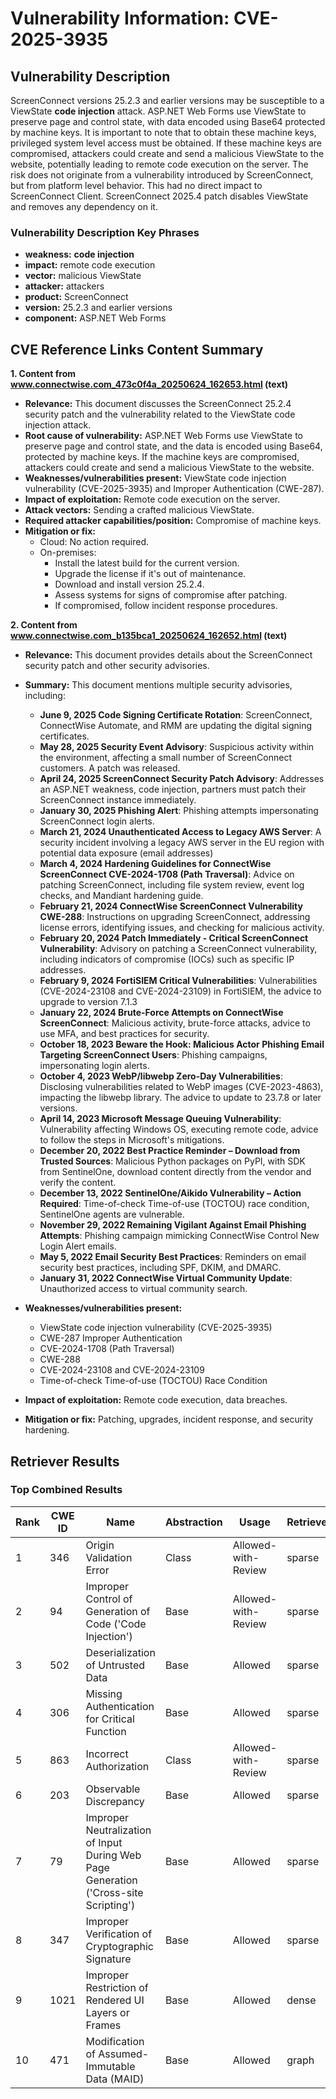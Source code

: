 # Vulnerability Information: CVE-2025-3935

## Vulnerability Description
ScreenConnect versions 25.2.3 and earlier versions may be susceptible to a ViewState **code injection** attack. ASP.NET Web Forms use ViewState to preserve page and control state, with data encoded using Base64 protected by machine keys. It is important to note that to obtain these machine keys, privileged system level access must be obtained. If these machine keys are compromised, attackers could create and send a malicious ViewState to the website, potentially leading to remote code execution on the server. The risk does not originate from a vulnerability introduced by ScreenConnect, but from platform level behavior. This had no direct impact to ScreenConnect Client. ScreenConnect 2025.4 patch disables ViewState and removes any dependency on it.

### Vulnerability Description Key Phrases
- **weakness:** **code injection**
- **impact:** remote code execution
- **vector:** malicious ViewState
- **attacker:** attackers
- **product:** ScreenConnect
- **version:** 25.2.3 and earlier versions
- **component:** ASP.NET Web Forms

## CVE Reference Links Content Summary
**1.  Content from www.connectwise.com_473c0f4a_20250624_162653.html (text)**

*   **Relevance:** This document discusses the ScreenConnect 25.2.4 security patch and the vulnerability related to the ViewState code injection attack.
*   **Root cause of vulnerability:** ASP.NET Web Forms use ViewState to preserve page and control state, and the data is encoded using Base64, protected by machine keys. If the machine keys are compromised, attackers could create and send a malicious ViewState to the website.
*   **Weaknesses/vulnerabilities present:** ViewState code injection vulnerability (CVE-2025-3935) and Improper Authentication (CWE-287).
*   **Impact of exploitation:** Remote code execution on the server.
*   **Attack vectors:** Sending a crafted malicious ViewState.
*   **Required attacker capabilities/position:** Compromise of machine keys.
*   **Mitigation or fix:**
    *   Cloud: No action required.
    *   On-premises:
        *   Install the latest build for the current version.
        *   Upgrade the license if it's out of maintenance.
        *   Download and install version 25.2.4.
        *   Assess systems for signs of compromise after patching.
        *   If compromised, follow incident response procedures.

**2.  Content from www.connectwise.com_b135bca1_20250624_162652.html (text)**

*   **Relevance:** This document provides details about the ScreenConnect security patch and other security advisories.
*   **Summary:** This document mentions multiple security advisories, including:
    *   **June 9, 2025 Code Signing Certificate Rotation**: ScreenConnect, ConnectWise Automate, and RMM are updating the digital signing certificates.
    *   **May 28, 2025 Security Event Advisory**: Suspicious activity within the environment, affecting a small number of ScreenConnect customers. A patch was released.
    *   **April 24, 2025 ScreenConnect Security Patch Advisory**: Addresses an ASP.NET weakness, code injection, partners must patch their ScreenConnect instance immediately.
    *   **January 30, 2025 Phishing Alert**: Phishing attempts impersonating ScreenConnect login alerts.
    *   **March 21, 2024 Unauthenticated Access to Legacy AWS Server**: A security incident involving a legacy AWS server in the EU region with potential data exposure (email addresses)
    *   **March 4, 2024 Hardening Guidelines for ConnectWise ScreenConnect CVE-2024-1708 (Path Traversal)**: Advice on patching ScreenConnect, including file system review, event log checks, and Mandiant hardening guide.
    *   **February 21, 2024 ConnectWise ScreenConnect Vulnerability CWE-288**: Instructions on upgrading ScreenConnect, addressing license errors, identifying issues, and checking for malicious activity.
    *   **February 20, 2024 Patch Immediately - Critical ScreenConnect Vulnerability**: Advisory on patching a ScreenConnect vulnerability, including indicators of compromise (IOCs) such as specific IP addresses.
    *   **February 9, 2024 FortiSIEM Critical Vulnerabilities**: Vulnerabilities (CVE-2024-23108 and CVE-2024-23109) in FortiSIEM, the advice to upgrade to version 7.1.3
    *   **January 22, 2024 Brute-Force Attempts on ConnectWise ScreenConnect**: Malicious activity, brute-force attacks, advice to use MFA, and best practices for security.
    *   **October 18, 2023 Beware the Hook: Malicious Actor Phishing Email Targeting ScreenConnect Users**: Phishing campaigns, impersonating login alerts.
    *   **October 4, 2023 WebP/libwebp Zero-Day Vulnerabilities**: Disclosing vulnerabilities related to WebP images (CVE-2023-4863), impacting the libwebp library. The advice to update to 23.7.8 or later versions.
    *   **April 14, 2023 Microsoft Message Queuing Vulnerability**: Vulnerability affecting Windows OS, executing remote code, advice to follow the steps in Microsoft's mitigations.
    *   **December 20, 2022 Best Practice Reminder – Download from Trusted Sources**: Malicious Python packages on PyPI, with SDK from SentinelOne, download content directly from the vendor and verify the content.
    *   **December 13, 2022 SentinelOne/Aikido Vulnerability – Action Required**: Time-of-check Time-of-use (TOCTOU) race condition, SentinelOne agents are vulnerable.
    *   **November 29, 2022 Remaining Vigilant Against Email Phishing Attempts**: Phishing campaign mimicking ConnectWise Control New Login Alert emails.
    *   **May 5, 2022 Email Security Best Practices**: Reminders on email security best practices, including SPF, DKIM, and DMARC.
    *   **January 31, 2022 ConnectWise Virtual Community Update**: Unauthorized access to virtual community search.

*   **Weaknesses/vulnerabilities present:**
    *   ViewState code injection vulnerability (CVE-2025-3935)
    *   CWE-287 Improper Authentication
    *   CVE-2024-1708 (Path Traversal)
    *   CWE-288
    *   CVE-2024-23108 and CVE-2024-23109
    *   Time-of-check Time-of-use (TOCTOU) Race Condition

*   **Impact of exploitation:** Remote code execution, data breaches.
*   **Mitigation or fix:** Patching, upgrades, incident response, and security hardening.

## Retriever Results

### Top Combined Results

| Rank | CWE ID | Name | Abstraction | Usage  | Retrievers | Individual Scores |
|------|--------|------|-------------|-------|------------|-------------------|
| 1 | 346 | Origin Validation Error | Class | Allowed-with-Review | sparse | 0.523 |
| 2 | 94 | Improper Control of Generation of Code ('Code Injection') | Base | Allowed-with-Review | sparse | 0.510 |
| 3 | 502 | Deserialization of Untrusted Data | Base | Allowed | sparse | 0.507 |
| 4 | 306 | Missing Authentication for Critical Function | Base | Allowed | sparse | 0.501 |
| 5 | 863 | Incorrect Authorization | Class | Allowed-with-Review | sparse | 0.500 |
| 6 | 203 | Observable Discrepancy | Base | Allowed | sparse | 0.499 |
| 7 | 79 | Improper Neutralization of Input During Web Page Generation ('Cross-site Scripting') | Base | Allowed | sparse | 0.499 |
| 8 | 347 | Improper Verification of Cryptographic Signature | Base | Allowed | sparse | 0.496 |
| 9 | 1021 | Improper Restriction of Rendered UI Layers or Frames | Base | Allowed | dense | 0.522 |
| 10 | 471 | Modification of Assumed-Immutable Data (MAID) | Base | Allowed | graph | 0.002 |

